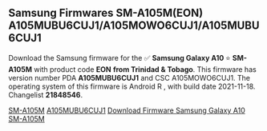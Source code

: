 <h2>Samsung Firmwares SM-A105M(EON) A105MUBU6CUJ1/A105MOWO6CUJ1/A105MUBU6CUJ1</h2>
Download the Samsung firmware for the ✅ <strong>Samsung Galaxy A10 </strong> ⭐ <strong>SM-A105M</strong> with product code <strong>EON</strong> <strong> from Trinidad & Tobago</strong>. This firmware has version number PDA <strong>A105MUBU6CUJ1</strong> and CSC A105MOWO6CUJ1. The operating system of this firmware is Android R , with build date 2021-11-18. Changelist <strong>21848546</strong>.


[SM-A105M](https://samfirm.shop/samsung/model/SM-A105M)
[A105MUBU6CUJ1](https://samfirm.shop/samsung/pda/A105MUBU6CUJ1)
[Download Firmware Samsung Galaxy A10 SM-A105M](https://samfirm.shop/samsung/firmware/477716)
